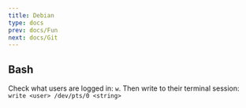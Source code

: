 ```yaml
---
title: Debian
type: docs
prev: docs/Fun
next: docs/Git
---
```


## Bash
Check what users are logged in: `w`. Then write to their terminal session: `write <user> /dev/pts/0 <string>`



